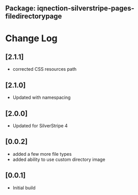 ## Package: iqnection-silverstripe-pages-filedirectorypage
# Change Log


## [2.1.1]
- corrected CSS resources path

## [2.1.0]
- Updated with namespacing

## [2.0.0]
- Updated for SilverStripe 4

## [0.0.2]
- added a few more file types
- added ability to use custom directory image

## [0.0.1]
- Initial build